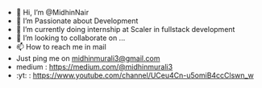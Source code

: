 - 👋 Hi, I’m @MidhinNair
- 👀 I’m Passionate about Development
- 🌱 I’m currently doing internship at Scaler in fullstack development
- 💞️ I’m looking to collaborate on ...
- 📫 How to reach me in mail 
-   Just ping me on midhinmurali3@gmail.com
- medium : https://medium.com/@midhinmurali3
- :yt:   : https://www.youtube.com/channel/UCeu4Cn-u5omiB4ccClswn_w

<!---
MidhinNair/MidhinNair is a ✨ special ✨ repository because its `README.md` (this file) appears on your GitHub profile.
You can click the Preview link to take a look at your changes.
--->

